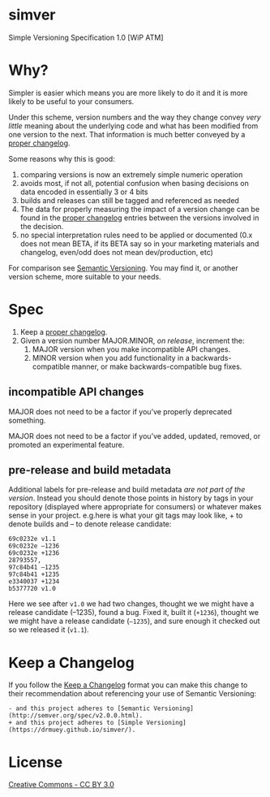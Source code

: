 # simver

Simple Versioning Specification 1.0 [WiP ATM]

# Why?

Simpler is easier which means you are more likely to do it and it is more likely to be useful to your consumers.

Under this scheme, version numbers and the way they change convey *very little* meaning about the underlying code and what has been modified from one version to the next. That information is much better conveyed by a [proper changelog](http://keepachangelog.com/en/1.0.0/).

Some reasons why this is good:

1. comparing versions is now an extremely simple numeric operation
2. avoids most, if not all, potential confusion when basing decisions on data encoded in essentially 3 or 4 bits
3. builds and releases can still be tagged and referenced as needed
4. The data for properly measuring the impact of a version change can be found in the [proper changelog](http://keepachangelog.com/en/1.0.0/) entries between the versions involved in the decision.
5. no special interpretation rules need to be applied or documented (0.x does not mean BETA, if its BETA say so in your marketing materials and changelog, even/odd does not mean dev/production, etc)

For comparison see [Semantic Versioning](http://semver.org/). You may find it, or another version scheme, more suitable to your needs.

# Spec

1. Keep a [proper changelog](http://keepachangelog.com/en/1.0.0/). 
2. Given a version number MAJOR.MINOR, _on release_, increment the:
   1. MAJOR version when you make incompatible API changes.
   2. MINOR version when you add functionality in a backwards-compatible manner, or make backwards-compatible bug fixes.

## incompatible API changes

MAJOR does not need to be a factor if you’ve properly deprecated something.

MAJOR does not need to be a factor if you’ve added, updated, removed, or promoted an experimental feature.

## pre-release and build metadata

Additional labels for pre-release and build metadata _are not part of the version_. Instead you should denote those points in history by tags in your repository (displayed where appropriate for consumers) or whatever makes sense in your project. e.g.here is what your git tags may look like, + to denote builds and – to denote release candidate:
```
69c0232e v1.1
69c0232e –1236
69c0232e +1236
28793557, 
97c84b41 –1235
97c84b41 +1235
e3340037 +1234
b5377720 v1.0
```

Here we see after `v1.0` we had two changes, thought we we might have a release candidate (–1235), found a bug. Fixed it, built it (`+1236`), thought we we might have a release candidate (`–1235`), and sure enough it checked out so we released it (`v1.1`).

# Keep a Changelog

If you follow the [Keep a Changelog](http://keepachangelog.com/en/1.0.0/) format you can make this change to their recommendation about referencing your use of Semantic Versioning:

```
- and this project adheres to [Semantic Versioning](http://semver.org/spec/v2.0.0.html).
+ and this project adheres to [Simple Versioning](https://drmuey.github.io/simver/).
```

# License

[Creative Commons - CC BY 3.0](https://creativecommons.org/licenses/by/3.0/)

